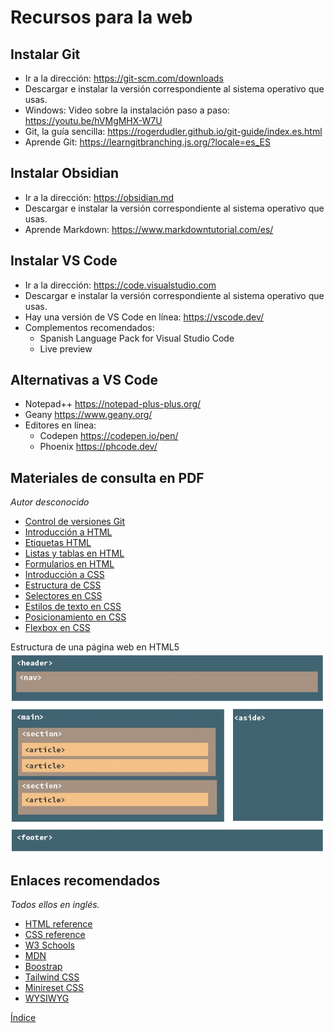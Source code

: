 # Recursos para la web

## Instalar Git
- Ir a la dirección: https://git-scm.com/downloads  
- Descargar e instalar la versión correspondiente al sistema operativo que usas.  
- Windows: Video sobre la instalación paso a paso: https://youtu.be/hVMgMHX-W7U  
- Git, la guía sencilla: https://rogerdudler.github.io/git-guide/index.es.html  
- Aprende Git: https://learngitbranching.js.org/?locale=es_ES  

## Instalar Obsidian
- Ir a la dirección: https://obsidian.md  
- Descargar e instalar la versión correspondiente al sistema operativo que usas.  
- Aprende Markdown: https://www.markdowntutorial.com/es/  

## Instalar VS Code
- Ir a la dirección: https://code.visualstudio.com  
- Descargar e instalar la versión correspondiente al sistema operativo que usas.
- Hay una versión de VS Code en línea: https://vscode.dev/  
- Complementos recomendados: 
	- Spanish Language Pack for Visual Studio Code
	- Live preview

## Alternativas a VS Code
- Notepad++ https://notepad-plus-plus.org/  
- Geany https://www.geany.org/  
- Editores en línea:  
	- Codepen https://codepen.io/pen/  
	- Phoenix https://phcode.dev/  

## Materiales de consulta en PDF
*Autor desconocido*  
- [Control de versiones Git](git.pdf)
- [Introducción a HTML](html-introduccion.pdf)
- [Etiquetas HTML](html-etiquetas.pdf)
- [Listas y tablas en HTML](html-listas-tablas.pdf)
- [Formularios en HTML](html-formularios.pdf)
- [Introducción a CSS](css-introduccion.pdf)
- [Estructura de CSS](css-estructura.pdf)
- [Selectores en CSS](css-selectores.pdf)
- [Estilos de texto en CSS](css-estilos-texto.pdf)
- [Posicionamiento en CSS](css-posicionamiento.pdf)
- [Flexbox en CSS](css-flexbox.pdf)

Estructura de una página web en HTML5  
![estructura](html5-estructura.jpg)

## Enlaces recomendados
*Todos ellos en inglés.*  
- [HTML reference](https://htmlreference.io/)
- [CSS reference](https://cssreference.io/)
- [W3 Schools](https://www.w3schools.com/)
- [MDN](https://developer.mozilla.org/es/)
- [Boostrap](https://getbootstrap.com/)
- [Tailwind CSS](https://tailwindcss.com/)
- [Minireset CSS](https://jgthms.com/minireset.css/)
- [WYSIWYG](https://jgthms.com/wysiwyg.css/)

[Índice](../../README.md)